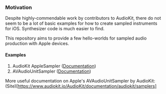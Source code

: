 ### Motivation
Despite highly-commendable work by contributors to AudioKit, there do not seem to be a lot of basic examples for how to create sampled instruments for iOS. Synthesizer code is much easier to find.

This repository aims to provide a few hello-worlds for sampled audio production with Apple devices.

#### Examples
1. AudioKit AppleSampler ([Documentation](https://www.audiokit.io/AudioKit/documentation/audiokit/applesampler))
2. AVAudioUnitSampler ([Documentation](https://developer.apple.com/documentation/avfaudio/avaudiounitsampler))

More useful documentation on Apple's AVAudioUnitSampler by AudioKit: (Site)[https://www.audiokit.io/AudioKit/documentation/audiokit/samplers]

